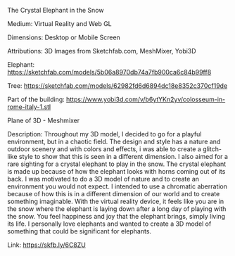 The Crystal Elephant in the Snow

Medium: Virtual Reality and Web GL

Dimensions: Desktop or Mobile Screen

Attributions: 3D Images from Sketchfab.com, MeshMixer, Yobi3D

Elephant: https://sketchfab.com/models/5b06a8970db74a7fb900ca6c84b99ff8

Tree: https://sketchfab.com/models/62982fd6d6894dc18e8352c370cf19de

Part of the building: https://www.yobi3d.com/v/b6ytYKn2yv/colosseum-in-rome-italy-1.stl

Plane of 3D - Meshmixer


Description: 
Throughout my 3D model, I decided to go for a playful environment, but in a chaotic field. The design and style has a nature and outdoor scenery and with colors and effects, i was able to create a glitch-like style to show that this is seen in a different dimension. I also aimed for a rare sighting for a crystal elephant to play in the snow. The crystal elephant is made up because of how the elephant looks with horns coming out of its back. I was motivated to do a 3D model of nature and to create an environment you would not expect. I intended to use a chromatic aberration because of how this is in a different dimension of our world and to create something imaginable. With the virtual reality device, it feels like you are in the snow where the elephant is laying down after a long day of playing with the snow. You feel happiness and joy that the elephant brings, simply living its life. I personally love elephants and wanted to create a 3D model of something that could be significant for elephants.

Link:
https://skfb.ly/6C8ZU

